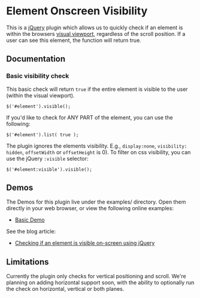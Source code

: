 Element Onscreen Visibility
===========================

This is a [jQuery](http://jquery.com/) plugin which allows us to quickly check if an element 
is within the browsers [visual viewport](http://www.quirksmode.org/mobile/viewports.html), 
regardless of the scroll position. If a user can see this element, the function will return true.


Documentation
-------------
### Basic visibility check

This basic check will return `true` if the entire element is visible to the user (within the visual viewport).

	$('#element').visible();

If you'd like to check for ANY PART of the element, you can use the following:

	$('#element').list( true );

The plugin ignores the elements visibility. E.g., `display:none`, `visibility: hidden`, `offsetWidth` or `offsetHeight` is 0). 
To filter on css visibility, you can use the jQuery `:visible` selector:

	$('#element:visible').visible();


Demos
-----

The Demos for this plugin live under the examples/ directory. Open them directly in your web browser, or view the following online examples:

- [Basic Demo](http://opensource.teamdf.com/visible/examples/demo-basic.html)

See the blog article:

- [Checking if an element is visible on-screen using jQuery](http://www.teamdf.com/web/jquery-element-onscreen-visibility/194/)


Limitations
-----------

Currently the plugin only checks for vertical positioning and scroll. We're planning on adding horizontal support soon, 
with the ability to optionally run the check on horizontal, vertical or both planes.